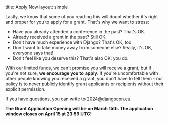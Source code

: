 title: Apply Now
layout: simple

Lastly, we know that some of you reading this will doubt whether it's right and proper for you to apply for a grant. That's why we want to stress:

* Have you already attended a conference in the past? That's OK.
* Already received a grant in the past? Still OK.
* Don't have much experience with Django? That's OK, too.
* Don't want to take money away from someone else? Really, it's OK, everyone says that!
* Don't feel like you deserve this? That's also OK: you do.

With our limited funds, we can't promise you will receive a grant, but if you're not sure, **we encourage you to apply**. If you're uncomfortable with other people knowing you received a grant, you don't have to tell them - our policy is to never publicly identify grant applicants or recipients without their explicit permission.

If you have questions, you can write to [2024@djangocon.eu](mailto:2024@djangocon.eu).

**The Grant Application Opening will be on March 15th. The application window closes on April 15 at 23:59 UTC!**

[//]: # (<div markdown="1" style="text-align: center;">[<button class="btn">Apply for a Grant Here!</button>]&#40;https://forms.gle/ts1fdBZYoKTQHLSt7&#41;{:target="_blank"}</div>)


